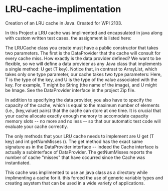 # LRU-cache-implimentation
Creation of an LRU cache in Java. Created for WPI 2103.

In this Project a LRU cache was implimented and encapsulated in java along with custom written test cases. the assignment is listed here:

The LRUCache class you create must have a public constructor that takes two parameters. The first is the DataProvider that the cache will consult for every cache miss. How exactly is the data provider defined? We want to be flexible, so we will define a data provider as any Java class that implements a single method: U get (T key). Notice that, in contrast to ArrayList, which takes only one type parameter, our cache takes two type parameters: Here, T is the type of the key, and U is the type of the value associated with the key. For example, T might be String (the name of the image), and U might be Image. See the DataProvider interface in the project Zip file.

In addition to specifying the data provider, you also have to specify the capacity of the cache, which is equal to the maximum number of elements (i.e., (key,value) pairs) that the cache can store at one time. It is crucial that your cache allocate exactly enough memory to accomodate capacity memory slots -- no more and no less -- so that our automatic test code will evaluate your cache correctly.

The only methods that your LRU cache needs to implement are U get (T key) and int getNumMisses (). The get method has the exact same signature as in the DataProvider interface -- indeed the Cache interface is actually a subinterface of DataProvider. The getNumMisses reports the number of cache "misses" that have occurred since the Cache was instantiated.

This cache was implimented to use an java class as a directory while implimenting a cache for it. this forced the use of generic variable types and creating asystem that can be used in a wide variety of applications. 
